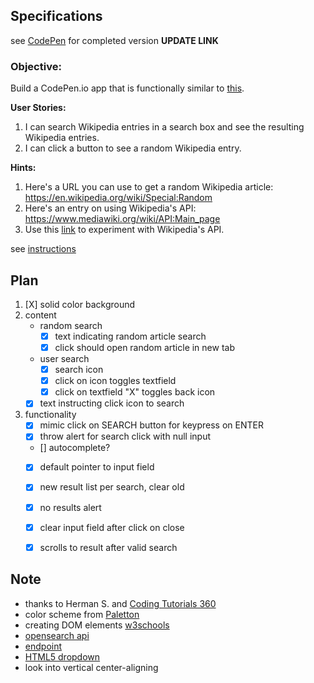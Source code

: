 ## Specifications

see [CodePen](#) for completed version **UPDATE LINK**


### Objective:
Build a CodePen.io app that is functionally similar to [this](https://codepen.io/FreeCodeCamp/full/wGqEga/).

**User Stories:**  

1. I can search Wikipedia entries in a search box and see the resulting Wikipedia entries.
2. I can click a button to see a random Wikipedia entry.

**Hints:**

1. Here's a URL you can use to get a random Wikipedia article: https://en.wikipedia.org/wiki/Special:Random
2. Here's an entry on using Wikipedia's API: https://www.mediawiki.org/wiki/API:Main_page
3. Use this [link](https://en.wikipedia.org/wiki/Special:ApiSandbox#action=query&titles=Main%20Page&prop=revisions&rvprop=content&format=jsonfm) to experiment with Wikipedia's API.


see [instructions](https://www.freecodecamp.com/challenges/build-a-wikipedia-viewer)


## Plan
1. [X] solid color background
2. content
    - random search
        - [X] text indicating random article search
        - [X] click should open random article in new tab
    - user search
        - [X] search icon
        - [X] click on icon toggles textfield
        - [X] click on textfield "X" toggles back icon
    - [X] text instructing click icon to search
3. functionality
    - [X] mimic click on SEARCH button for keypress on ENTER
    - [X] throw alert for search click with null input
    - [] autocomplete?
    - [X] default pointer to input field
    - [X] new result list per search, clear old
    - [X] no results alert
    - [X] clear input field after click on close
    - [X] scrolls to result after valid search


## Note

- thanks to Herman S. and [Coding Tutorials 360](https://www.youtube.com/channel/UC5Wi_NYysX-LfcqT3Hq9Faw)
- color scheme from [Paletton](http://paletton.com/#uid=14J0u0kllllaFw0g0qFqFg0w0aF)
- creating DOM elements [w3schools](http://www.w3schools.com/jsref/tryit.asp?filename=tryjsref_anchor_create)
- [opensearch api](https://www.mediawiki.org/wiki/API:Opensearch)
- [endpoint](https://www.mediawiki.org/wiki/API:Main_page#The_endpoint)
- [HTML5 dropdown](https://helgesverre.com/blog/textbox-dropdown-html5/)
- look into vertical center-aligning
